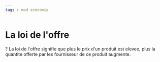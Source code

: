 ```yaml
---
tags : mod economie
---
```

# La loi de l'offre

?
La loi de l'offre signifie que plus le prix d'un produit est elevee, plus la quantite offerte par les fournisseur de ce produit augmente.
<!--SR:!2023-05-19,100,250-->